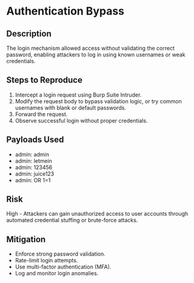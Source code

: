# Authentication Bypass

## Description
The login mechanism allowed access without validating the correct password, enabling attackers to log in using known usernames or weak credentials.

## Steps to Reproduce
1. Intercept a login request using Burp Suite Intruder.
2. Modify the request body to bypass validation logic, or try common usernames with blank or default passwords.
3. Forward the request.
4. Observe successful login without proper credentials.

## Payloads Used
  - admin: admin
  - admin: letmein
  - admin: 123456
  - admin: juice123
  - admin: OR 1=1

## Risk
High - Attackers can gain unauthorized access to user accounts through automated credential stuffing or brute-force attacks.

## Mitigation
- Enforce strong password validation.
- Rate-limit login attempts.
- Use multi-factor authentication (MFA).
- Log and monitor login anomalies.

